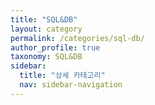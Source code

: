 ```yaml
---
title: "SQL&DB"
layout: category
permalink: /categories/sql-db/
author_profile: true
taxonomy: SQL&DB
sidebar:
  title: "상세 카테고리"
  nav: sidebar-navigation
---
```

